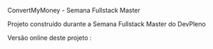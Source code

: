 ConvertMyMoney - Semana Fullstack Master


Projeto construído durante a Semana Fullstack Master do DevPleno




Versão online deste projeto : 
